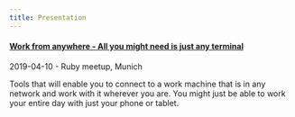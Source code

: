 ```yaml
---
title: Presentation
---
```


#### [Work from anywhere - All you might need is just any terminal](work-from-anywhere-ruby-meetup-2019-04-10.html)

2019-04-10 - Ruby meetup, Munich

Tools that will enable you to connect to a work machine that is in any network and work with it wherever you are. You might just be able to work your entire day with just your phone or tablet.
